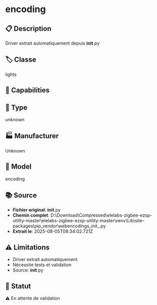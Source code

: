 # encoding

## 📋 Description
Driver extrait automatiquement depuis __init__.py

## 🏷️ Classe
lights

## 🔧 Capabilities


## 📡 Type
unknown

## 🏭 Manufacturer
Unknown

## 📱 Model
encoding

## 📚 Source
- **Fichier original**: __init__.py
- **Chemin complet**: D:\Download\Compressed\elelabs-zigbee-ezsp-utility-master\elelabs-zigbee-ezsp-utility-master\venv\Lib\site-packages\pip\_vendor\webencodings\__init__.py
- **Extrait le**: 2025-08-05T08:34:02.721Z

## ⚠️ Limitations
- Driver extrait automatiquement
- Nécessite tests et validation
- Source: __init__.py

## 🚀 Statut
⚠️ En attente de validation
